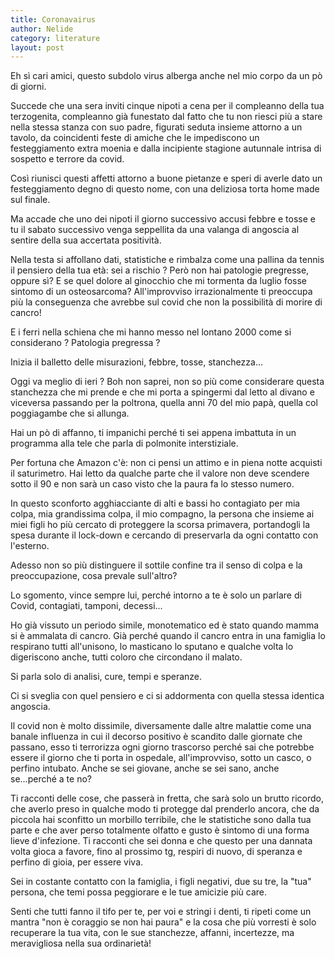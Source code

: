 ```yaml
---
title: Coronavairus
author: Nelide
category: literature
layout: post
---
```


Eh sì cari amici, questo subdolo virus alberga anche nel mio corpo da un pò di giorni.

Succede che una sera inviti cinque nipoti a cena per il compleanno della tua terzogenita, compleanno già funestato dal fatto che tu non riesci più a stare nella stessa stanza con suo padre, figurati seduta insieme attorno a un tavolo, da coincidenti feste di amiche che le impediscono un festeggiamento extra moenia e dalla incipiente stagione autunnale intrisa di sospetto e terrore da covid.

Così riunisci questi affetti attorno a buone pietanze e speri di averle dato un festeggiamento degno di questo nome, con una deliziosa torta home made sul finale.

Ma accade che uno dei nipoti il giorno successivo accusi febbre e tosse e tu il sabato successivo  venga seppellita da una valanga di angoscia al sentire della sua accertata positività.

Nella testa si affollano dati, statistiche e rimbalza come una pallina da tennis il pensiero della tua età: sei a rischio ? Però non hai patologie pregresse, oppure sì? E se quel dolore al ginocchio che mi tormenta da luglio fosse sintomo di un osteosarcoma? All'improvviso irrazionalmente ti preoccupa più la conseguenza che avrebbe sul covid che non la possibilità di morire di cancro!

E i ferri nella schiena che mi hanno messo nel lontano 2000 come si considerano ? Patologia pregressa ?

Inizia il balletto delle misurazioni, febbre, tosse, stanchezza...

Oggi va meglio di ieri ? Boh non saprei, non so più come considerare questa stanchezza che mi prende e che mi porta  a spingermi dal letto al divano e viceversa passando per la poltrona, quella anni 70 del mio papà, quella col poggiagambe che si allunga.

Hai un pò di affanno, ti impanichi perché ti sei appena imbattuta in un programma alla tele che parla di polmonite interstiziale.

Per fortuna che Amazon c'è: non ci  pensi un attimo e in piena notte acquisti il saturimetro. Hai letto da qualche parte che il valore non deve scendere sotto il 90 e non sarà un caso visto che la paura fa lo stesso numero.

In questo sconforto agghiacciante di alti e bassi ho contagiato per  mia colpa, mia grandissima colpa, il mio compagno, la persona che insieme ai miei figli ho più cercato di proteggere la scorsa primavera, portandogli la spesa durante il lock-down e cercando di preservarla da ogni contatto con l'esterno.

Adesso non so più distinguere il sottile confine tra il senso di colpa e la preoccupazione, cosa prevale sull'altro?

Lo sgomento, vince sempre lui, perché intorno a te è solo un parlare di Covid, contagiati, tamponi, decessi...

Ho già vissuto un periodo simile, monotematico ed è stato quando  mamma si è ammalata di cancro. Già perché quando il cancro entra in una famiglia lo respirano tutti all'unisono, lo masticano lo sputano e qualche volta lo digeriscono anche, tutti coloro che circondano il malato.

Si parla solo di analisi, cure, tempi e speranze.

Ci si sveglia con quel pensiero e ci si addormenta con quella stessa identica angoscia.

Il covid non è molto dissimile, diversamente dalle altre malattie come una banale influenza in cui il decorso positivo è scandito dalle giornate che passano, esso ti terrorizza ogni giorno trascorso perché sai che potrebbe essere il giorno che ti porta in ospedale, all'improvviso, sotto un casco, o perfino intubato. Anche se sei giovane, anche se sei sano, anche se...perché a te no?

Ti racconti delle cose, che passerà in fretta, che sarà solo un brutto ricordo, che averlo preso in qualche modo ti protegge dal prenderlo ancora, che da piccola hai sconfitto un morbillo terribile, che le statistiche sono dalla tua parte e che aver perso totalmente olfatto e gusto è sintomo di una forma lieve d'infezione. Ti racconti che sei donna e che questo per una dannata volta gioca a favore, fino al prossimo tg, respiri di nuovo, di speranza e perfino di gioia, per essere viva.

Sei in costante contatto con la famiglia, i figli negativi, due su tre, la "tua" persona, che temi possa peggiorare e le tue amicizie più care.

Senti che tutti fanno il tifo per te, per voi e stringi i denti, ti ripeti come un mantra "non è coraggio se non hai paura" e la cosa che più vorresti è solo recuperare la tua vita, con le sue stanchezze, affanni, incertezze, ma meravigliosa nella sua ordinarietà!